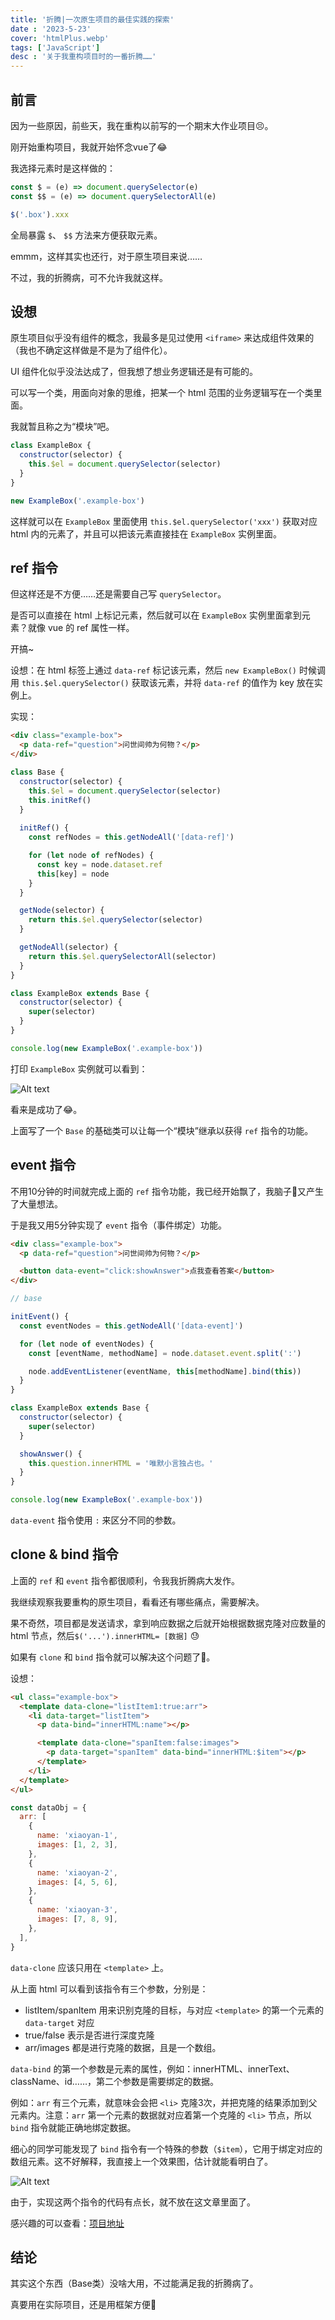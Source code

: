 ```yaml
---
title: '折腾|一次原生项目的最佳实践的探索'
date : '2023-5-23'
cover: 'htmlPlus.webp'
tags: ['JavaScript']
desc : '关于我重构项目时的一番折腾……'
---
```


## 前言

因为一些原因，前些天，我在重构以前写的一个期末大作业项目😣。

刚开始重构项目，我就开始怀念vue了😂

我选择元素时是这样做的：

```js
const $ = (e) => document.querySelector(e)
const $$ = (e) => document.querySelectorAll(e)

$('.box').xxx
```

全局暴露 `$`、 `$$` 方法来方便获取元素。

emmm，这样其实也还行，对于原生项目来说……

不过，我的折腾病，可不允许我就这样。

## 设想

原生项目似乎没有组件的概念，我最多是见过使用 `<iframe>` 来达成组件效果的（我也不确定这样做是不是为了组件化）。

UI 组件化似乎没法达成了，但我想了想业务逻辑还是有可能的。

可以写一个类，用面向对象的思维，把某一个 html 范围的业务逻辑写在一个类里面。

我就暂且称之为“模块”吧。

```js
class ExampleBox {
  constructor(selector) {
    this.$el = document.querySelector(selector)
  }
}

new ExampleBox('.example-box')
```

这样就可以在 `ExampleBox` 里面使用 `this.$el.querySelector('xxx')` 获取对应 html 内的元素了，并且可以把该元素直接挂在 `ExampleBox` 实例里面。

## ref 指令

但这样还是不方便……还是需要自己写 `querySelector`。

是否可以直接在 html 上标记元素，然后就可以在 `ExampleBox` 实例里面拿到元素？就像 vue 的 ref 属性一样。

开搞~

设想：在 html 标签上通过 `data-ref` 标记该元素，然后 `new ExampleBox()` 时候调用 `this.$el.querySelector()` 获取该元素，并将 `data-ref` 的值作为 key 放在实例上。

实现：

```html
<div class="example-box">
  <p data-ref="question">问世间帅为何物？</p>
</div>
```

```js
class Base {
  constructor(selector) {
    this.$el = document.querySelector(selector)
    this.initRef()
  }
  
  initRef() {
    const refNodes = this.getNodeAll('[data-ref]')

    for (let node of refNodes) {
      const key = node.dataset.ref
      this[key] = node
    }
  }

  getNode(selector) {
    return this.$el.querySelector(selector)
  }

  getNodeAll(selector) {
    return this.$el.querySelectorAll(selector)
  }
}
```

```js
class ExampleBox extends Base {
  constructor(selector) {
    super(selector)
  }
}

console.log(new ExampleBox('.example-box'))
```

打印 `ExampleBox` 实例就可以看到：

![Alt text](/images/html-plus/1.png)

看来是成功了😂。

上面写了一个 `Base` 的基础类可以让每一个“模块”继承以获得 `ref` 指令的功能。

## event 指令

不用10分钟的时间就完成上面的 `ref` 指令功能，我已经开始飘了，我脑子🧠又产生了大量想法。

于是我又用5分钟实现了 `event` 指令（事件绑定）功能。

```html
<div class="example-box">
  <p data-ref="question">问世间帅为何物？</p>

  <button data-event="click:showAnswer">点我查看答案</button>
</div>
```

```js
// base

initEvent() {
  const eventNodes = this.getNodeAll('[data-event]')

  for (let node of eventNodes) {
    const [eventName, methodName] = node.dataset.event.split(':')

    node.addEventListener(eventName, this[methodName].bind(this))
  }
}
```

```js
class ExampleBox extends Base {
  constructor(selector) {
    super(selector)
  }

  showAnswer() {
    this.question.innerHTML = '唯默小言独占也。'
  }
}

console.log(new ExampleBox('.example-box'))
```

`data-event` 指令使用 `:` 来区分不同的参数。

## clone & bind 指令

上面的 `ref` 和 `event` 指令都很顺利，令我我折腾病大发作。

我继续观察我要重构的原生项目，看看还有哪些痛点，需要解决。

果不奇然，项目都是发送请求，拿到响应数据之后就开始根据数据克隆对应数量的 html 节点，然后`$('...').innerHTML= [数据]` 😓

如果有 `clone` 和 `bind` 指令就可以解决这个问题了🧐。

设想：

```html
<ul class="example-box">
  <template data-clone="listItem1:true:arr">
    <li data-target="listItem">
      <p data-bind="innerHTML:name"></p>

      <template data-clone="spanItem:false:images">
        <p data-target="spanItem" data-bind="innerHTML:$item"></p>
      </template>
    </li>
  </template>
</ul>
```

```js
const dataObj = {
  arr: [
    {
      name: 'xiaoyan-1',
      images: [1, 2, 3],
    },
    {
      name: 'xiaoyan-2',
      images: [4, 5, 6],
    },
    {
      name: 'xiaoyan-3',
      images: [7, 8, 9],
    },
  ],
}
```

`data-clone` 应该只用在 `<template>` 上。

从上面 html 可以看到该指令有三个参数，分别是：

- listItem/spanItem 用来识别克隆的目标，与对应 `<template>` 的第一个元素的 `data-target` 对应
- true/false 表示是否进行深度克隆
- arr/images 都是进行克隆的数据，且是一个数组。

`data-bind` 的第一个参数是元素的属性，例如：innerHTML、innerText、className、id……，第二个参数是需要绑定的数据。

例如：`arr` 有三个元素，就意味会会把 `<li>` 克隆3次，并把克隆的结果添加到父元素内。注意：`arr` 第一个元素的数据就对应着第一个克隆的 `<li>` 节点，所以 `bind` 指令就能正确地绑定数据。

细心的同学可能发现了 `bind` 指令有一个特殊的参数（`$item`），它用于绑定对应的数组元素。这不好解释，我直接上一个效果图，估计就能看明白了。

![Alt text](</images/html-plus/2.png>)

由于，实现这两个指令的代码有点长，就不放在这文章里面了。

感兴趣的可以查看：[项目地址](<https://github.com/2113ic/dot/tree/master/public/package/htmlPlus>)

## 结论

其实这个东西（Base类）没啥大用，不过能满足我的折腾病了。

真要用在实际项目，还是用框架方便🤣
